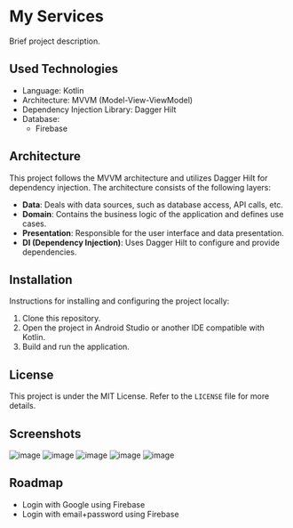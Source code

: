 # My Services

Brief project description.

## Used Technologies

- Language: Kotlin
- Architecture: MVVM (Model-View-ViewModel)
- Dependency Injection Library: Dagger Hilt
- Database:
  - Firebase

## Architecture

This project follows the MVVM architecture and utilizes Dagger Hilt for dependency injection. The architecture consists of the following layers:

- **Data**: Deals with data sources, such as database access, API calls, etc.
- **Domain**: Contains the business logic of the application and defines use cases.
- **Presentation**: Responsible for the user interface and data presentation.
- **DI (Dependency Injection)**: Uses Dagger Hilt to configure and provide dependencies.

## Installation

Instructions for installing and configuring the project locally:

1. Clone this repository.
2. Open the project in Android Studio or another IDE compatible with Kotlin.
3. Build and run the application.

## License

This project is under the MIT License. Refer to the `LICENSE` file for more details.

## Screenshots

![image](https://github.com/jhoglassx/myservice/assets/88597192/73f010fa-069d-45cc-9553-34992546ecce)
![image](https://github.com/jhoglassx/myservice/assets/88597192/bed82de7-1ce3-48b7-9611-e0a68bf66d4e)
![image](https://github.com/jhoglassx/myservice/assets/88597192/f4d6c231-76bd-4090-9087-225783cfe8b1)
![image](https://github.com/jhoglassx/myservice/assets/88597192/e0ae9e15-1c34-4eb9-9b3c-1dd69e773f02)
![image](https://github.com/jhoglassx/myservice/assets/88597192/dfa19802-7e12-4420-9b18-0f68a3769c56)






## Roadmap

- Login with Google using Firebase
- Login with email+password using Firebase
